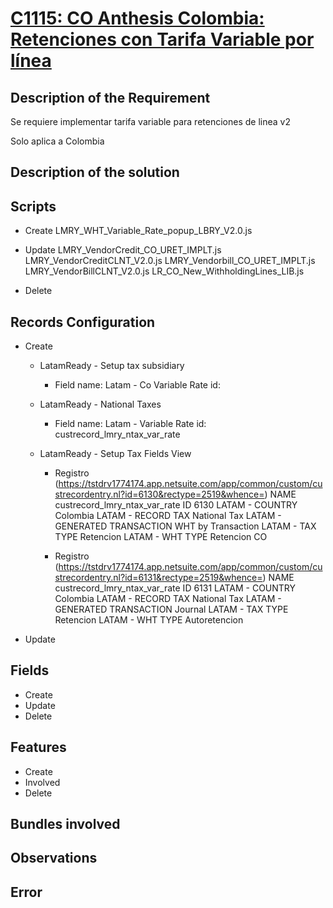# [C1115: CO Anthesis Colombia: Retenciones con Tarifa Variable por línea](https://docs.google.com/document/d/1gocg46QPqHF5Wx9ezZkpLqRAUc6ffKPTL6ICQu5C5Fk/edit)


## Description of the Requirement

Se requiere implementar tarifa variable para retenciones de linea v2

Solo aplica a Colombia

## Description of the solution

    

## Scripts
+ Create
    LMRY_WHT_Variable_Rate_popup_LBRY_V2.0.js
+ Update
    LMRY_VendorCredit_CO_URET_IMPLT.js
    LMRY_VendorCreditCLNT_V2.0.js
    LMRY_Vendorbill_CO_URET_IMPLT.js
    LMRY_VendorBillCLNT_V2.0.js
    LR_CO_New_WithholdingLines_LIB.js

    

    
+ Delete



## Records Configuration
+ Create

    + LatamReady - Setup tax subsidiary
        +   Field
            name:   Latam - Co Variable Rate
            id:     
    + LatamReady - National Taxes
        +   Field
            name:   Latam - Variable Rate
            id:     custrecord_lmry_ntax_var_rate

    + LatamReady - Setup Tax Fields View
        +   Registro (https://tstdrv1774174.app.netsuite.com/app/common/custom/custrecordentry.nl?id=6130&rectype=2519&whence=)
                NAME
                    custrecord_lmry_ntax_var_rate
                ID
                    6130
                LATAM - COUNTRY
                    Colombia
                LATAM - RECORD TAX
                    National Tax
                LATAM - GENERATED TRANSACTION
                    WHT by Transaction
                LATAM - TAX TYPE
                    Retencion
                LATAM - WHT TYPE
                    Retencion CO

        + Registro (https://tstdrv1774174.app.netsuite.com/app/common/custom/custrecordentry.nl?id=6131&rectype=2519&whence=)
                NAME
                    custrecord_lmry_ntax_var_rate
                ID
                    6131
                LATAM - COUNTRY
                    Colombia
                LATAM - RECORD TAX
                    National Tax
                LATAM - GENERATED TRANSACTION
                    Journal
                LATAM - TAX TYPE
                    Retencion
                LATAM - WHT TYPE
                    Autoretencion

        
+ Update
    

## Fields
+ Create
+ Update 
+ Delete

## Features
+ Create
+ Involved
+ Delete

## Bundles involved


## Observations
 

## Error























